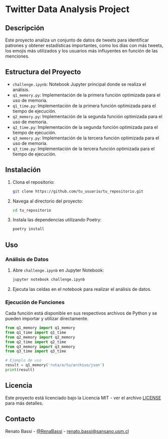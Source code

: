 # Twitter Data Analysis Project

## Descripción
Este proyecto analiza un conjunto de datos de tweets para identificar patrones y obtener estadísticas importantes, como los días con más tweets, los emojis más utilizados y los usuarios más influyentes en función de las menciones.

## Estructura del Proyecto
- `challenge.ipynb`: Notebook Jupyter principal donde se realiza el análisis.
- `q1_memory.py`: Implementación de la primera función optimizada para el uso de memoria.
- `q1_time.py`: Implementación de la primera función optimizada para el tiempo de ejecución.
- `q2_memory.py`: Implementación de la segunda función optimizada para el uso de memoria.
- `q2_time.py`: Implementación de la segunda función optimizada para el tiempo de ejecución.
- `q3_memory.py`: Implementación de la tercera función optimizada para el uso de memoria.
- `q3_time.py`: Implementación de la tercera función optimizada para el tiempo de ejecución.

## Instalación
1. Clona el repositorio:
    ```sh
    git clone https://github.com/tu_usuario/tu_repositorio.git
    ```
2. Navega al directorio del proyecto:
    ```sh
    cd tu_repositorio
    ```
3. Instala las dependencias utilizando Poetry:
    ```sh
    poetry install
    ```

## Uso
### Análisis de Datos
1. Abre `challenge.ipynb` en Jupyter Notebook:
    ```sh
    jupyter notebook challenge.ipynb
    ```
2. Ejecuta las celdas en el notebook para realizar el análisis de datos.

### Ejecución de Funciones
Cada función está disponible en sus respectivos archivos de Python y se pueden importar y utilizar directamente.

```python
from q1_memory import q1_memory
from q1_time import q1_time
from q2_memory import q2_memory
from q2_time import q2_time
from q3_memory import q3_memory
from q3_time import q3_time

# Ejemplo de uso
result = q1_memory('ruta/a/tu/archivo/json')
print(result)
```

## Licencia

Este proyecto está licenciado bajo la Licencia MIT - ver el archivo [LICENSE](LICENSE) para más detalles.

<!-- CONTACT -->
## Contacto

Renato Bassi - [@RenaBassi](https://twitter.com/RenaBassi) - renato.bassi@sansano.usm.cl